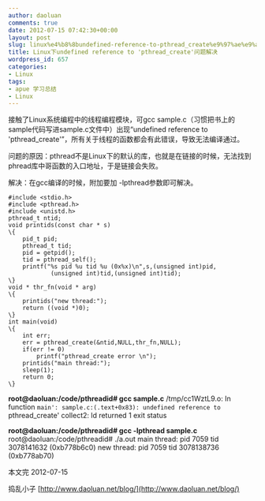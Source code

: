 ```yaml
---
author: daoluan
comments: true
date: 2012-07-15 07:42:30+00:00
layout: post
slug: linux%e4%b8%8bundefined-reference-to-pthread_create%e9%97%ae%e9%a2%98%e8%a7%a3%e5%86%b3
title: Linux下undefined reference to 'pthread_create'问题解决
wordpress_id: 657
categories:
- Linux
tags:
- apue 学习总结
- Linux
---
```


接触了Linux系统编程中的线程编程模块，可gcc sample.c（习惯把书上的sample代码写进sample.c文件中）出现“undefined reference to 'pthread_create'”，所有关于线程的函数都会有此错误，导致无法编译通过。

问题的原因：pthread不是Linux下的默认的库，也就是在链接的时候，无法找到phread库中哥函数的入口地址，于是链接会失败。

解决：在gcc编译的时候，附加要加 -lpthread参数即可解决。

<!-- more -->

    
    #include <stdio.h> 
    #include <pthread.h> 
    #include <unistd.h> 
    pthread_t ntid; 
    void printids(const char * s) 
    \{ 
        pid_t pid; 
        pthread_t tid; 
        pid = getpid(); 
        tid = pthread_self(); 
        printf("%s pid %u tid %u (0x%x)\n",s,(unsigned int)pid, 
                (unsigned int)tid,(unsigned int)tid); 
    \} 
    void * thr_fn(void * arg) 
    \{ 
        printids("new thread:"); 
        return ((void *)0); 
    \} 
    int main(void) 
    \{ 
        int err; 
        err = pthread_create(&ntid,NULL,thr_fn,NULL); 
        if(err != 0) 
            printf("pthread_create error \n"); 
        printids("main thread:"); 
        sleep(1); 
        return 0; 
    \}


**root@daoluan:/code/pthreadid# gcc sample.c**
/tmp/cc1WztL9.o: In function `main':
sample.c:(.text+0x83): undefined reference to `pthread_create'
collect2: ld returned 1 exit status

**root@daoluan:/code/pthreadid# gcc -lpthread sample.c**
root@daoluan:/code/pthreadid# ./a.out
main thread: pid 7059 tid 3078141632 (0xb778b6c0)
new thread: pid 7059 tid 3078138736 (0xb778ab70)

本文完 2012-07-15

捣乱小子 [http://www.daoluan.net/blog/](http://www.daoluan.net/blog/)
